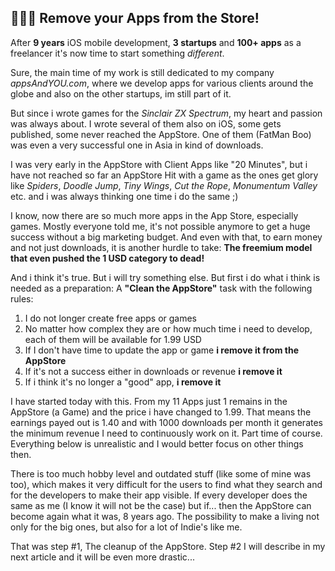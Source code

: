## 🧑🏻‍💻 Remove your Apps from the Store!

After **9 years** iOS mobile development, **3 startups** and **100+ apps** as a freelancer it's now time to start something *different*.

Sure, the main time of my work is still dedicated to my company *appsAndYOU.com*, where we develop apps for various clients around the globe and also on the other startups, im still part of it.

But since i wrote games for the *Sinclair ZX Spectrum*, my heart and passion was always about. I wrote several of them also on iOS, some gets published, some never reached the AppStore. One of them (FatMan Boo) was even a very successful one in Asia in kind of downloads.

I was very early in the AppStore with Client Apps like "20 Minutes", but i have not reached so far an AppStore Hit with a game as the ones get glory like *Spiders*, *Doodle Jump*, *Tiny Wings*, *Cut the Rope*, *Monumentum Valley* etc. and i was always thinking one time i do the same ;)

I know, now there are so much more apps in the App Store, especially games. Mostly everyone told me, it's not possible anymore to get a huge success without a big marketing budget. And even with that, to earn money and not just downloads, it is another hurdle to take: **The freemium model that even pushed the 1 USD category to dead!**

And i think it's true. But i will try something else. But first i do what i think is needed as a preparation: A **"Clean the AppStore"** task with the following rules:

1. I do not longer create free apps or games
2. No matter how complex they are or how much time i need to develop, each of them will be available for 1.99 USD
2. If I don't have time to update the app or game **i remove it from the AppStore**
3. If it's not a success either in downloads or revenue **i remove it**
4. If i think it's no longer a "good" app, **i remove it**

I have started today with this. From my 11 Apps just 1 remains in the AppStore (a Game) and the price i have changed to 1.99. That means the earnings payed out is 1.40 and with 1000 downloads per month it generates the minimum revenue I need to continuously work on it. Part time of course. Everything below is unrealistic and I would better focus on other things then.

There is too much hobby level and outdated stuff (like some of mine was too), which makes it very difficult for the users to find what they search and for the developers to make their app visible.
If every developer does the same as me (I know it will not be the case) but if... then the AppStore can become again what it was, 8 years ago. The possibility to make a living not only for the big ones, but also for a lot of Indie's like me.

That was step #1, The cleanup of the AppStore.
Step #2 I will describe in my next article and it will be even more drastic...
